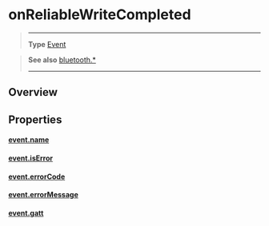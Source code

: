 # onReliableWriteCompleted

> --------------------- ------------------------------------------------------------------------------------------
> __Type__              [Event](https://docs.coronalabs.com/api/type/Event.html)


> __See also__          [bluetooth.*](/plugin/bluetooth/)
> --------------------- ------------------------------------------------------------------------------------------

## Overview

## Properties

#### [event.name](/plugin/bluetooth/type/Gatt/event/onReliableWriteCompleted/name)

#### [event.isError](/plugin/bluetooth/type/Gatt/event/onReliableWriteCompleted/isError)

#### [event.errorCode](/plugin/bluetooth/type/Gatt/event/onReliableWriteCompleted/errorCode)

#### [event.errorMessage](/plugin/bluetooth/type/Gatt/event/onReliableWriteCompleted/errorMessage)

#### [event.gatt](/plugin/bluetooth/type/Gatt/event/onReliableWriteCompleted/gatt)